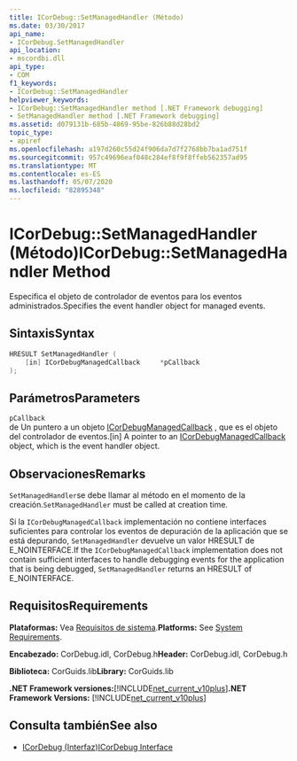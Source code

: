 ```yaml
---
title: ICorDebug::SetManagedHandler (Método)
ms.date: 03/30/2017
api_name:
- ICorDebug.SetManagedHandler
api_location:
- mscordbi.dll
api_type:
- COM
f1_keywords:
- ICorDebug::SetManagedHandler
helpviewer_keywords:
- ICorDebug::SetManagedHandler method [.NET Framework debugging]
- SetManagedHandler method [.NET Framework debugging]
ms.assetid: d079131b-685b-4869-95be-826b88d28bd2
topic_type:
- apiref
ms.openlocfilehash: a197d260c55d24f906da7d7f2768bb7ba1ad751f
ms.sourcegitcommit: 957c49696eaf048c284ef8f9f8ffeb562357ad95
ms.translationtype: MT
ms.contentlocale: es-ES
ms.lasthandoff: 05/07/2020
ms.locfileid: "82895348"
---
```

# <a name="icordebugsetmanagedhandler-method"></a><span data-ttu-id="9db93-102">ICorDebug::SetManagedHandler (Método)</span><span class="sxs-lookup"><span data-stu-id="9db93-102">ICorDebug::SetManagedHandler Method</span></span>
<span data-ttu-id="9db93-103">Especifica el objeto de controlador de eventos para los eventos administrados.</span><span class="sxs-lookup"><span data-stu-id="9db93-103">Specifies the event handler object for managed events.</span></span>  
  
## <a name="syntax"></a><span data-ttu-id="9db93-104">Sintaxis</span><span class="sxs-lookup"><span data-stu-id="9db93-104">Syntax</span></span>  
  
```cpp  
HRESULT SetManagedHandler (  
    [in] ICorDebugManagedCallback     *pCallback  
);  
```  
  
## <a name="parameters"></a><span data-ttu-id="9db93-105">Parámetros</span><span class="sxs-lookup"><span data-stu-id="9db93-105">Parameters</span></span>  
 `pCallback`  
 <span data-ttu-id="9db93-106">de Un puntero a un objeto [ICorDebugManagedCallback](icordebugmanagedcallback-interface.md) , que es el objeto del controlador de eventos.</span><span class="sxs-lookup"><span data-stu-id="9db93-106">[in] A pointer to an [ICorDebugManagedCallback](icordebugmanagedcallback-interface.md) object, which is the event handler object.</span></span>  
  
## <a name="remarks"></a><span data-ttu-id="9db93-107">Observaciones</span><span class="sxs-lookup"><span data-stu-id="9db93-107">Remarks</span></span>  
 <span data-ttu-id="9db93-108">`SetManagedHandler`se debe llamar al método en el momento de la creación.</span><span class="sxs-lookup"><span data-stu-id="9db93-108">`SetManagedHandler` must be called at creation time.</span></span>  
  
 <span data-ttu-id="9db93-109">Si la `ICorDebugManagedCallback` implementación no contiene interfaces suficientes para controlar los eventos de depuración de la aplicación que se está depurando, `SetManagedHandler` devuelve un valor HRESULT de E_NOINTERFACE.</span><span class="sxs-lookup"><span data-stu-id="9db93-109">If the `ICorDebugManagedCallback` implementation does not contain sufficient interfaces to handle debugging events for the application that is being debugged, `SetManagedHandler` returns an HRESULT of E_NOINTERFACE.</span></span>  
  
## <a name="requirements"></a><span data-ttu-id="9db93-110">Requisitos</span><span class="sxs-lookup"><span data-stu-id="9db93-110">Requirements</span></span>  
 <span data-ttu-id="9db93-111">**Plataformas:** Vea [Requisitos de sistema](../../get-started/system-requirements.md).</span><span class="sxs-lookup"><span data-stu-id="9db93-111">**Platforms:** See [System Requirements](../../get-started/system-requirements.md).</span></span>  
  
 <span data-ttu-id="9db93-112">**Encabezado:** CorDebug.idl, CorDebug.h</span><span class="sxs-lookup"><span data-stu-id="9db93-112">**Header:** CorDebug.idl, CorDebug.h</span></span>  
  
 <span data-ttu-id="9db93-113">**Biblioteca:** CorGuids.lib</span><span class="sxs-lookup"><span data-stu-id="9db93-113">**Library:** CorGuids.lib</span></span>  
  
 <span data-ttu-id="9db93-114">**.NET Framework versiones:**[!INCLUDE[net_current_v10plus](../../../../includes/net-current-v10plus-md.md)]</span><span class="sxs-lookup"><span data-stu-id="9db93-114">**.NET Framework Versions:** [!INCLUDE[net_current_v10plus](../../../../includes/net-current-v10plus-md.md)]</span></span>  
  
## <a name="see-also"></a><span data-ttu-id="9db93-115">Consulta también</span><span class="sxs-lookup"><span data-stu-id="9db93-115">See also</span></span>

- [<span data-ttu-id="9db93-116">ICorDebug (Interfaz)</span><span class="sxs-lookup"><span data-stu-id="9db93-116">ICorDebug Interface</span></span>](icordebug-interface.md)
